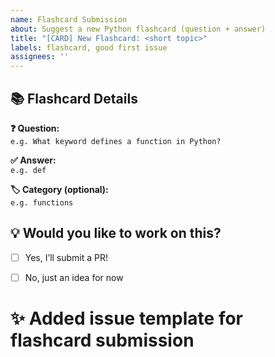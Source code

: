 ```yaml
---
name: Flashcard Submission
about: Suggest a new Python flashcard (question + answer)
title: "[CARD] New Flashcard: <short topic>"
labels: flashcard, good first issue
assignees: ''
---
```


## 📚 Flashcard Details

**❓ Question:**  
`e.g. What keyword defines a function in Python?`

**✅ Answer:**  
`e.g. def`

**🏷 Category (optional):**  
`e.g. functions`

## 💡 Would you like to work on this?
- [ ] Yes, I’ll submit a PR!
- [ ] No, just an idea for now


# ✨ Added issue template for flashcard submission
